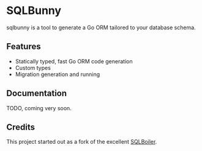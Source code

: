 # SQLBunny

sqlbunny is a tool to generate a Go ORM tailored to your database schema.

## Features
- Statically typed, fast Go ORM code generation
- Custom types
- Migration generation and running

## Documentation
TODO, coming very soon.

## Credits

This project started out as a fork of the excellent [SQLBoiler](https://github.com/volatiletech/sqlboiler).
